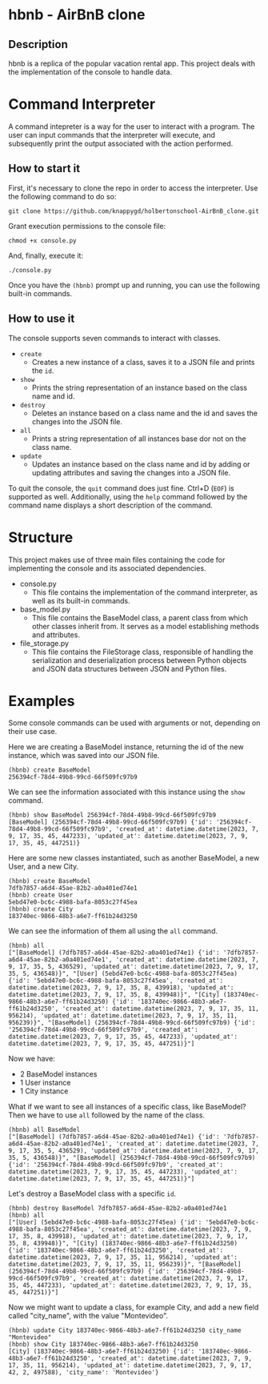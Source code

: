 # hbnb - AirBnB clone
## Description
hbnb is a replica of the popular vacation rental app. This project deals with the implementation of the console to handle data.

# Command Interpreter
A command intepreter is a way for the user to interact with a program. The user can input commands that the interpreter will execute, and subsequently print the output associated with the action performed.
## How to start it
First, it's necessary to clone the repo in order to access the interpreter. Use the following command to do so:
<br>

`git clone https://github.com/knappygd/holbertonschool-AirBnB_clone.git`
<br>

Grant execution permissions to the console file:
<br>

`chmod +x console.py`
<br>

And, finally, execute it:
<br>

`./console.py`
<br>

Once you have the `(hbnb)` prompt up and running, you can use the following built-in commands.

## How to use it
The console supports seven commands to interact with classes.

* `create`
    * Creates a new instance of a class, saves it to a JSON file and prints the `id`.
* `show`
    * Prints the string representation of an instance based on the class name and id.
* `destroy`
    * Deletes an instance based on a class name and the id and saves the changes into the JSON file.
* `all`
    * Prints a string representation of all instances base dor not on the class name.
* `update`
    * Updates an instance based on the class name and id by adding or updating attributes and saving the changes into a JSON file.

To quit the console, the `quit` command does just fine. Ctrl+D (`EOF`) is supported as well. Additionally, using the `help` command followed by the command name displays a short description of the command.

# Structure
This project makes use of three main files containing the code for implementing the console and its associated dependencies.
* console.py
    * This file contains the implementation of the command interpreter, as well as its built-in commands.
* base_model.py
    * This file contains the BaseModel class, a parent class from which other classes inherit from. It serves as a model establishing methods and attributes.
* file_storage.py
    * This file contains the FileStorage class, responsible of handling the serialization and deserialization process between Python objects and JSON data structures between JSON and Python files.

# Examples
Some console commands can be used with arguments or not, depending on their use case.

Here we are creating a BaseModel instance, returning the id of the new instance, which was saved into our JSON file.

```
(hbnb) create BaseModel
256394cf-78d4-49b8-99cd-66f509fc97b9
```
We can see the information associated with this instance using the `show` command.
```
(hbnb) show BaseModel 256394cf-78d4-49b8-99cd-66f509fc97b9
[BaseModel] (256394cf-78d4-49b8-99cd-66f509fc97b9) {'id': '256394cf-78d4-49b8-99cd-66f509fc97b9', 'created_at': datetime.datetime(2023, 7, 9, 17, 35, 45, 447233), 'updated_at': datetime.datetime(2023, 7, 9, 17, 35, 45, 447251)}
```
Here are some new classes instantiated, such as another BaseModel, a new User, and a new City.
```
(hbnb) create BaseModel
7dfb7857-a6d4-45ae-82b2-a0a401ed74e1
(hbnb) create User
5ebd47e0-bc6c-4988-bafa-8053c27f45ea
(hbnb) create City
183740ec-9866-48b3-a6e7-ff61b24d3250
```
We can see the information of them all using the `all` command.
```
(hbnb) all
["[BaseModel] (7dfb7857-a6d4-45ae-82b2-a0a401ed74e1) {'id': '7dfb7857-a6d4-45ae-82b2-a0a401ed74e1', 'created_at': datetime.datetime(2023, 7, 9, 17, 35, 5, 436529), 'updated_at': datetime.datetime(2023, 7, 9, 17, 35, 5, 436548)}", "[User] (5ebd47e0-bc6c-4988-bafa-8053c27f45ea) {'id': '5ebd47e0-bc6c-4988-bafa-8053c27f45ea', 'created_at': datetime.datetime(2023, 7, 9, 17, 35, 8, 439918), 'updated_at': datetime.datetime(2023, 7, 9, 17, 35, 8, 439948)}", "[City] (183740ec-9866-48b3-a6e7-ff61b24d3250) {'id': '183740ec-9866-48b3-a6e7-ff61b24d3250', 'created_at': datetime.datetime(2023, 7, 9, 17, 35, 11, 956214), 'updated_at': datetime.datetime(2023, 7, 9, 17, 35, 11, 956239)}", "[BaseModel] (256394cf-78d4-49b8-99cd-66f509fc97b9) {'id': '256394cf-78d4-49b8-99cd-66f509fc97b9', 'created_at': datetime.datetime(2023, 7, 9, 17, 35, 45, 447233), 'updated_at': datetime.datetime(2023, 7, 9, 17, 35, 45, 447251)}"]
```
Now we have:
* 2 BaseModel instances
* 1 User instance
* 1 City instance

What if we want to see all instances of a specific class, like BaseModel? Then we have to use `all` followed by the name of the class.
```
(hbnb) all BaseModel
["[BaseModel] (7dfb7857-a6d4-45ae-82b2-a0a401ed74e1) {'id': '7dfb7857-a6d4-45ae-82b2-a0a401ed74e1', 'created_at': datetime.datetime(2023, 7, 9, 17, 35, 5, 436529), 'updated_at': datetime.datetime(2023, 7, 9, 17, 35, 5, 436548)}", "[BaseModel] (256394cf-78d4-49b8-99cd-66f509fc97b9) {'id': '256394cf-78d4-49b8-99cd-66f509fc97b9', 'created_at': datetime.datetime(2023, 7, 9, 17, 35, 45, 447233), 'updated_at': datetime.datetime(2023, 7, 9, 17, 35, 45, 447251)}"]
```

Let's destroy a BaseModel class with a specific `id`.
```
(hbnb) destroy BaseModel 7dfb7857-a6d4-45ae-82b2-a0a401ed74e1
(hbnb) all
["[User] (5ebd47e0-bc6c-4988-bafa-8053c27f45ea) {'id': '5ebd47e0-bc6c-4988-bafa-8053c27f45ea', 'created_at': datetime.datetime(2023, 7, 9, 17, 35, 8, 439918), 'updated_at': datetime.datetime(2023, 7, 9, 17, 35, 8, 439948)}", "[City] (183740ec-9866-48b3-a6e7-ff61b24d3250) {'id': '183740ec-9866-48b3-a6e7-ff61b24d3250', 'created_at': datetime.datetime(2023, 7, 9, 17, 35, 11, 956214), 'updated_at': datetime.datetime(2023, 7, 9, 17, 35, 11, 956239)}", "[BaseModel] (256394cf-78d4-49b8-99cd-66f509fc97b9) {'id': '256394cf-78d4-49b8-99cd-66f509fc97b9', 'created_at': datetime.datetime(2023, 7, 9, 17, 35, 45, 447233), 'updated_at': datetime.datetime(2023, 7, 9, 17, 35, 45, 447251)}"]
```
Now we might want to update a class, for example City, and add a new field called "city_name", with the value "Montevideo".
```
(hbnb) update City 183740ec-9866-48b3-a6e7-ff61b24d3250 city_name "Montevideo"
(hbnb) show City 183740ec-9866-48b3-a6e7-ff61b24d3250
[City] (183740ec-9866-48b3-a6e7-ff61b24d3250) {'id': '183740ec-9866-48b3-a6e7-ff61b24d3250', 'created_at': datetime.datetime(2023, 7, 9, 17, 35, 11, 956214), 'updated_at': datetime.datetime(2023, 7, 9, 17, 42, 2, 497588), 'city_name': 'Montevideo'}
```
